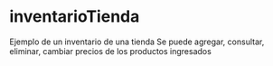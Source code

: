 # inventarioTienda
 Ejemplo de un inventario de una tienda
 Se puede agregar, consultar, eliminar, cambiar precios de los productos ingresados
